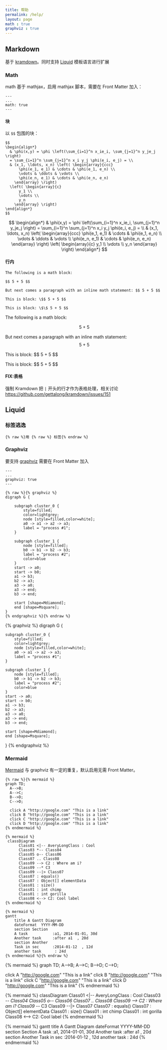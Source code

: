 ```yaml
---
title: 帮助
permalink: /help/
layout: page
math : true
graphviz : true
---
```


## Markdown

基于 [kramdown](https://kramdown.gettalong.org/syntax.html)。同时支持 [Liquid](https://jekyllrb.com/docs/liquid/) 模板语言进行扩展


### Math

math 基于 mathjax，启用 mathjax 脚本，需要在 Front Matter 加入：

```
---
...
math: true
---
```

#### 块

以 `$$` 包围的块：

```
$$
\begin{align*}
  & \phi(x,y) = \phi \left(\sum_{i=1}^n x_ie_i, \sum_{j=1}^n y_je_j \right)
  = \sum_{i=1}^n \sum_{j=1}^n x_i y_j \phi(e_i, e_j) = \\
  & (x_1, \ldots, x_n) \left( \begin{array}{ccc}
      \phi(e_1, e_1) & \cdots & \phi(e_1, e_n) \\
      \vdots & \ddots & \vdots \\
      \phi(e_n, e_1) & \cdots & \phi(e_n, e_n)
    \end{array} \right)
  \left( \begin{array}{c}
      y_1 \\
      \vdots \\
      y_n
    \end{array} \right)
\end{align*}
$$

```

$$
\begin{align*}
  & \phi(x,y) = \phi \left(\sum_{i=1}^n x_ie_i, \sum_{j=1}^n y_je_j \right)
  = \sum_{i=1}^n \sum_{j=1}^n x_i y_j \phi(e_i, e_j) = \\
  & (x_1, \ldots, x_n) \left( \begin{array}{ccc}
      \phi(e_1, e_1) & \cdots & \phi(e_1, e_n) \\
      \vdots & \ddots & \vdots \\
      \phi(e_n, e_1) & \cdots & \phi(e_n, e_n)
    \end{array} \right)
  \left( \begin{array}{c}
      y_1 \\
      \vdots \\
      y_n
    \end{array} \right)
\end{align*}
$$

#### 行内

```
The following is a math block:

$$ 5 + 5 $$

But next comes a paragraph with an inline math statement: $$ 5 + 5 $$ 

This is block: \$$ 5 + 5 $$ 

This is block: \$\$ 5 + 5 $$ 

```
The following is a math block:

$$ 5 + 5 $$

But next comes a paragraph with an inline math statement: $$ 5 + 5 $$ 

This is block: \$$ 5 + 5 $$ 

This is block: \$\$ 5 + 5 $$ 

#### FIX:表格

强制 Kramdown 把 `|` 开头的行才作为表格处理，相关讨论 https://github.com/gettalong/kramdown/issues/151

## Liquid 

### 标签逃逸

```
{% raw %}用 {% raw %} 标签{% endraw %} 
```

### Graphviz


要支持 [graphviz](https://www.graphviz.org/documentation/) 需要在 Front Matter 加入 

```
---
...
graphviz: true
---
```

```
{% raw %}{% graphviz %}
digraph G {

	subgraph cluster_0 {
		style=filled;
		color=lightgrey;
		node [style=filled,color=white];
		a0 -> a1 -> a2 -> a3;
		label = "process #1";
	}

	subgraph cluster_1 {
		node [style=filled];
		b0 -> b1 -> b2 -> b3;
		label = "process #2";
		color=blue
	}
	start -> a0;
	start -> b0;
	a1 -> b3;
	b2 -> a3;
	a3 -> a0;
	a3 -> end;
	b3 -> end;

	start [shape=Mdiamond];
	end [shape=Msquare];
}
{% endgraphviz %}{% endraw %} 
```

{% graphviz %}
digraph G {

	subgraph cluster_0 {
		style=filled;
		color=lightgrey;
		node [style=filled,color=white];
		a0 -> a1 -> a2 -> a3;
		label = "process #1";
	}

	subgraph cluster_1 {
		node [style=filled];
		b0 -> b1 -> b2 -> b3;
		label = "process #2";
		color=blue
	}
	start -> a0;
	start -> b0;
	a1 -> b3;
	b2 -> a3;
	a3 -> a0;
	a3 -> end;
	b3 -> end;

	start [shape=Mdiamond];
	end [shape=Msquare];
}
{% endgraphviz %}



### Mermaid

[Mermaid](https://mermaidjs.github.io/) 与 graphviz 有一定的重复，默认启用无需 Front Matter。

```
{% raw %}{% mermaid %}
graph TD;
  A-->B;
  A-->C;
  B-->D;
  C-->D;

  click A "http://google.com" "This is a link"
  click B "http://google.com" "This is a link"
  click C "http://google.com" "This is a link"
  click D "http://google.com" "This is a link"
{% endmermaid %}

{% mermaid %}
 classDiagram
      Class01 <|-- AveryLongClass : Cool
      Class03 *-- Class04
      Class05 o-- Class06
      Class07 .. Class08
      Class09 --> C2 : Where am i?
      Class09 --* C3
      Class09 --|> Class07
      Class07 : equals()
      Class07 : Object[] elementData
      Class01 : size()
      Class01 : int chimp
      Class01 : int gorilla
      Class08 <--> C2: Cool label
{% endmermaid %}

{% mermaid %}
gantt
    title A Gantt Diagram
    dateFormat  YYYY-MM-DD
    section Section
    A task           :a1, 2014-01-01, 30d
    Another task     :after a1  , 20d
    section Another
    Task in sec      :2014-01-12  , 12d
    another task      : 24d
{% endmermaid %}{% endraw %}
```

{% mermaid %}
graph TD;
  A-->B;
  A-->C;
  B-->D;
  C-->D;

  click A "http://google.com" "This is a link"
  click B "http://google.com" "This is a link"
  click C "http://google.com" "This is a link"
  click D "http://google.com" "This is a link"
{% endmermaid %}


{% mermaid %}
 classDiagram
      Class01 <|-- AveryLongClass : Cool
      Class03 *-- Class04
      Class05 o-- Class06
      Class07 .. Class08
      Class09 --> C2 : Where am i?
      Class09 --* C3
      Class09 --|> Class07
      Class07 : equals()
      Class07 : Object[] elementData
      Class01 : size()
      Class01 : int chimp
      Class01 : int gorilla
      Class08 <--> C2: Cool label
{% endmermaid %}

{% mermaid %}
gantt
    title A Gantt Diagram
    dateFormat  YYYY-MM-DD
    section Section
    A task           :a1, 2014-01-01, 30d
    Another task     :after a1  , 20d
    section Another
    Task in sec      :2014-01-12  , 12d
    another task      : 24d
{% endmermaid %}
